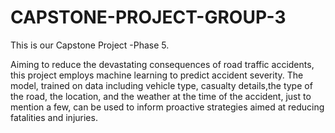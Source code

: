 # CAPSTONE-PROJECT-GROUP-3
This is our Capstone Project -Phase 5.

Aiming to reduce the devastating consequences of road traffic accidents, this project employs machine learning to predict accident severity. The model, trained on data including vehicle type, casualty details,the type of the road, the location, and the weather at the time of the accident, just to mention a few, can be used to inform proactive strategies aimed at reducing fatalities and injuries.
